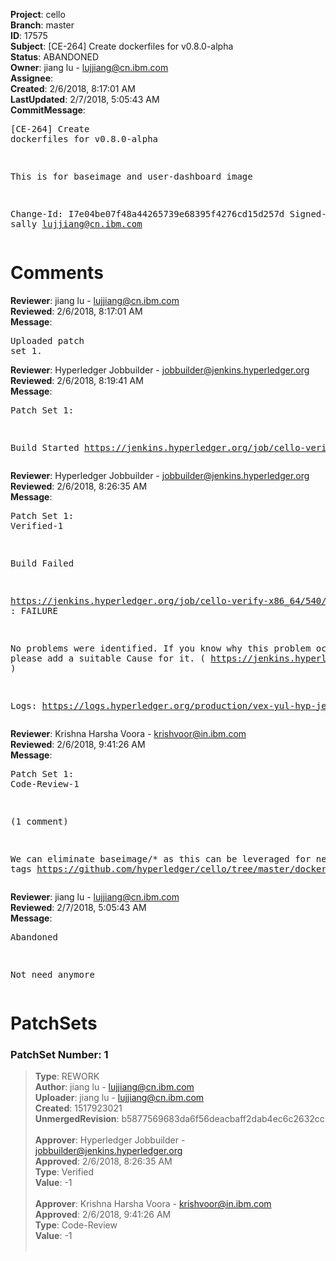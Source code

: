 <strong>Project</strong>: cello<br><strong>Branch</strong>: master<br><strong>ID</strong>: 17575<br><strong>Subject</strong>: [CE-264] Create dockerfiles for v0.8.0-alpha<br><strong>Status</strong>: ABANDONED<br><strong>Owner</strong>: jiang lu - lujjiang@cn.ibm.com<br><strong>Assignee</strong>:<br><strong>Created</strong>: 2/6/2018, 8:17:01 AM<br><strong>LastUpdated</strong>: 2/7/2018, 5:05:43 AM<br><strong>CommitMessage</strong>:<br><pre>[CE-264] Create dockerfiles for v0.8.0-alpha

This is for baseimage and user-dashboard image

Change-Id: I7e04be07f48a44265739e68395f4276cd15d257d
Signed-off-by: sally <lujjiang@cn.ibm.com>
</pre><h1>Comments</h1><strong>Reviewer</strong>: jiang lu - lujjiang@cn.ibm.com<br><strong>Reviewed</strong>: 2/6/2018, 8:17:01 AM<br><strong>Message</strong>: <pre>Uploaded patch set 1.</pre><strong>Reviewer</strong>: Hyperledger Jobbuilder - jobbuilder@jenkins.hyperledger.org<br><strong>Reviewed</strong>: 2/6/2018, 8:19:41 AM<br><strong>Message</strong>: <pre>Patch Set 1:

Build Started https://jenkins.hyperledger.org/job/cello-verify-x86_64/540/</pre><strong>Reviewer</strong>: Hyperledger Jobbuilder - jobbuilder@jenkins.hyperledger.org<br><strong>Reviewed</strong>: 2/6/2018, 8:26:35 AM<br><strong>Message</strong>: <pre>Patch Set 1: Verified-1

Build Failed 

https://jenkins.hyperledger.org/job/cello-verify-x86_64/540/ : FAILURE

No problems were identified. If you know why this problem occurred, please add a suitable Cause for it. ( https://jenkins.hyperledger.org/job/cello-verify-x86_64/540/ )

Logs: https://logs.hyperledger.org/production/vex-yul-hyp-jenkins-3/cello-verify-x86_64/540</pre><strong>Reviewer</strong>: Krishna Harsha Voora - krishvoor@in.ibm.com<br><strong>Reviewed</strong>: 2/6/2018, 9:41:26 AM<br><strong>Message</strong>: <pre>Patch Set 1: Code-Review-1

(1 comment)

We can eliminate baseimage/* as this can be leveraged for new docker tags https://github.com/hyperledger/cello/tree/master/dockerhub/baseimage</pre><strong>Reviewer</strong>: jiang lu - lujjiang@cn.ibm.com<br><strong>Reviewed</strong>: 2/7/2018, 5:05:43 AM<br><strong>Message</strong>: <pre>Abandoned

Not need anymore</pre><h1>PatchSets</h1><h3>PatchSet Number: 1</h3><blockquote><strong>Type</strong>: REWORK<br><strong>Author</strong>: jiang lu - lujjiang@cn.ibm.com<br><strong>Uploader</strong>: jiang lu - lujjiang@cn.ibm.com<br><strong>Created</strong>: 1517923021<br><strong>UnmergedRevision</strong>: b5877569683da6f56deacbaff2dab4ec6c2632cc<br><br><strong>Approver</strong>: Hyperledger Jobbuilder - jobbuilder@jenkins.hyperledger.org<br><strong>Approved</strong>: 2/6/2018, 8:26:35 AM<br><strong>Type</strong>: Verified<br><strong>Value</strong>: -1<br><br><strong>Approver</strong>: Krishna Harsha Voora - krishvoor@in.ibm.com<br><strong>Approved</strong>: 2/6/2018, 9:41:26 AM<br><strong>Type</strong>: Code-Review<br><strong>Value</strong>: -1<br><br></blockquote>
